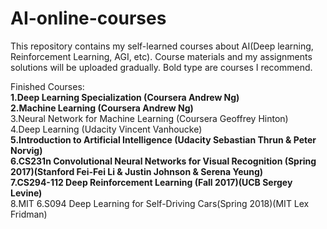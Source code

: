# AI-online-courses
This repository contains my self-learned courses about AI(Deep learning, Reinforcement Learning, AGI, etc).
Course materials and my assignments solutions will be uploaded gradually.  Bold type are courses I recommend.

Finished Courses:  
**1.Deep Learning Specialization (Coursera Andrew Ng)**  
**2.Machine Learning (Coursera Andrew Ng)**  
3.Neural Network for Machine Learning (Coursera Geoffrey Hinton)  
4.Deep Learning (Udacity Vincent Vanhoucke)  
**5.Introduction to Artificial Intelligence (Udacity Sebastian Thrun & Peter Norvig)**  
**6.CS231n Convolutional Neural Networks for Visual Recognition (Spring 2017)(Stanford Fei-Fei Li & Justin Johnson & Serena Yeung)**  
**7.CS294-112 Deep Reinforcement Learning (Fall 2017)(UCB Sergey Levine)**  
8.MIT 6.S094 Deep Learning for Self-Driving Cars(Spring 2018)(MIT Lex Fridman)  
 


